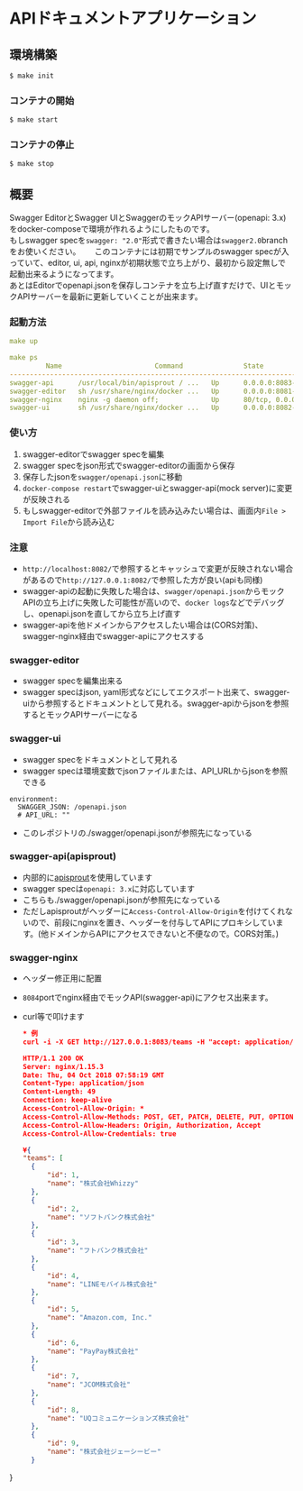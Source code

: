 # APIドキュメントアプリケーション

## 環境構築
```bash
$ make init
```

### コンテナの開始
```bash
$ make start
```

### コンテナの停止
```bash
$ make stop
```

## 概要

Swagger EditorとSwagger UIとSwaggerのモックAPIサーバー(openapi: 3.x)をdocker-composeで環境が作れるようにしたものです。  
もしswagger specを`swagger: "2.0"`形式で書きたい場合は`swagger2.0`branchをお使いください。　　
このコンテナには初期でサンプルのswagger specが入っていて、editor, ui, api, nginxが初期状態で立ち上がり、最初から設定無しで起動出来るようになってます。  
あとはEditorでopenapi.jsonを保存しコンテナを立ち上げ直すだけで、UIとモックAPIサーバーを最新に更新していくことが出来ます。 

### 起動方法

```yaml
make up

make ps
         Name                       Command               State           Ports
----------------------------------------------------------------------------------------
swagger-api      /usr/local/bin/apisprout / ...   Up      0.0.0.0:8083->8000/tcp
swagger-editor   sh /usr/share/nginx/docker ...   Up      0.0.0.0:8081->8080/tcp
swagger-nginx    nginx -g daemon off;             Up      80/tcp, 0.0.0.0:8084->8084/tcp
swagger-ui       sh /usr/share/nginx/docker ...   Up      0.0.0.0:8082->8080/tcp
```

### 使い方

1. swagger-editorでswagger specを編集
2. swagger specをjson形式でswagger-editorの画面から保存
3. 保存したjsonを`swagger/openapi.json`に移動
4. `docker-compose restart`でswagger-uiとswagger-api(mock server)に変更が反映される
5. もしswagger-editorで外部ファイルを読み込みたい場合は、画面内`File > Import File`から読み込む

### 注意

- `http://localhost:8082/`で参照するとキャッシュで変更が反映されない場合があるので`http://127.0.0.1:8082/`で参照した方が良い(apiも同様)
- swagger-apiの起動に失敗した場合は、`swagger/openapi.json`からモックAPIの立ち上げに失敗した可能性が高いので、`docker logs`などでデバッグし、openapi.jsonを直してから立ち上げ直す
- swagger-apiを他ドメインからアクセスしたい場合は(CORS対策)、swagger-nginx経由でswagger-apiにアクセスする

### swagger-editor

- swagger specを編集出来る
- swagger specはjson, yaml形式などにしてエクスポート出来て、swagger-uiから参照するとドキュメントとして見れる。swagger-apiからjsonを参照するとモックAPIサーバーになる

### swagger-ui

- swagger specをドキュメントとして見れる
- swagger specは環境変数でjsonファイルまたは、API_URLからjsonを参照できる

``` env
environment:
  SWAGGER_JSON: /openapi.json
  # API_URL: ""
```

- このレポジトリの./swagger/openapi.jsonが参照先になっている

### swagger-api(apisprout)

- 内部的に[apisprout](https://github.com/danielgtaylor/apisprout)を使用しています
- swagger specは`openapi: 3.x`に対応しています
- こちらも./swagger/openapi.jsonが参照先になっている
- ただしapisproutがヘッダーに`Access-Control-Allow-Origin`を付けてくれないので、前段にnginxを置き、ヘッダーを付与してAPIにプロキシしています。(他ドメインからAPIにアクセスできないと不便なので。CORS対策。)

### swagger-nginx

- ヘッダー修正用に配置
- `8084`portでnginx経由でモックAPI(swagger-api)にアクセス出来ます。
- curl等で叩けます

  ```json
  * 例
  curl -i -X GET http://127.0.0.1:8083/teams -H "accept: application/json"

  HTTP/1.1 200 OK
  Server: nginx/1.15.3
  Date: Thu, 04 Oct 2018 07:58:19 GMT
  Content-Type: application/json
  Content-Length: 49
  Connection: keep-alive
  Access-Control-Allow-Origin: *
  Access-Control-Allow-Methods: POST, GET, PATCH, DELETE, PUT, OPTIONS
  Access-Control-Allow-Headers: Origin, Authorization, Accept
  Access-Control-Allow-Credentials: true

  ¥{
  "teams": [
    {
        "id": 1,
        "name": "株式会社Whizzy"
    },
    {
        "id": 2,
        "name": "ソフトバンク株式会社"
    },
    {
        "id": 3,
        "name": "フトバンク株式会社"
    },
    {
        "id": 4,
        "name": "LINEモバイル株式会社"
    },
    {
        "id": 5,
        "name": "Amazon.com, Inc."
    },
    {
        "id": 6,
        "name": "PayPay株式会社"
    },
    {
        "id": 7,
        "name": "JCOM株式会社"
    },
    {
        "id": 8,
        "name": "UQコミュニケーションズ株式会社"
    },
    {
        "id": 9,
        "name": "株式会社ジェーシービー"
    }
}
  ```
